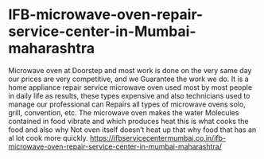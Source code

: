 # IFB-microwave-oven-repair-service-center-in-Mumbai-maharashtra
 Microwave oven at Doorstep and most work is done on the very same day our prices are very competitive, and we Guarantee the work we do. It is a home appliance repair service microwave oven used most by most people in daily life as results, these types expensive and also technicians used to manage our professional can Repairs all types of microwave ovens solo, grill, convention, etc. The microwave oven makes the water Molecules contained in food vibrate and which produces heat this is what cooks the food and also why Not oven itself doesn’t heat up that why food that has an al lot cook more quickly.  https://ifbservicecentermumbai.co.in/ifb-microwave-oven-repair-service-center-in-mumbai-maharashtra/
